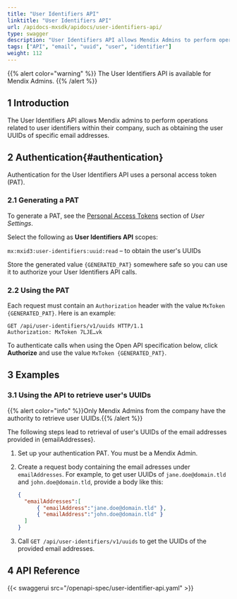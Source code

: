 ```yaml
---
title: "User Identifiers API"
linktitle: "User Identifiers API"
url: /apidocs-mxsdk/apidocs/user-identifiers-api/
type: swagger
description: "User Identifiers API allows Mendix Admins to perform operations related to user identifiers beloging to their company."
tags: ["API", "email", "uuid", "user", "identifier"]
weight: 112
---
```


{{% alert color="warning" %}}
The User Identifiers API is available for Mendix Admins.
{{% /alert %}}

## 1 Introduction

The User Identifiers API allows Mendix admins to perform operations related to user identifiers within their company, such as obtaining the user UUIDs of specific email addresses.

## 2 Authentication{#authentication}

Authentication for the User Identifiers API uses a personal access token (PAT).

### 2.1 Generating a PAT

To generate a PAT, see the [Personal Access Tokens](/community-tools/mendix-profile/user-settings/#pat) section of *User Settings*.

Select the following as **User Identifiers API** scopes:

`mx:mxid3:user-identifiers:uuid:read` – to obtain the user's UUIDs

Store the generated value `{GENERATED_PAT}` somewhere safe so you can use it to authorize your User Identifiers API calls.

### 2.2 Using the PAT

Each request must contain an `Authorization` header with the value `MxToken {GENERATED_PAT}`. Here is an example:

```http {linenos=false}
GET /api/user-identifiers/v1/uuids HTTP/1.1
Authorization: MxToken 7LJE…vk
```

To authenticate calls when using the Open API specification below, click **Authorize** and use the value `MxToken {GENERATED_PAT}`.

## 3 Examples

### 3.1 Using the API to retrieve user's UUIDs

{{% alert color="info" %}}Only Mendix Admins from the company have the authority to retrieve user UUIDs.{{% /alert %}}

The following steps lead to retrieval of user's UUIDs of the email addresses provided in {emailAddresses}.

1. Set up your authentication PAT. You must be a Mendix Admin.
1. Create a request body containing the email adresses under `emailAddresses`. For example, to get user UUIDs of `jane.doe@domain.tld` and `john.doe@domain.tld`, provide a body like this:

    ```json {linenos=false}
    {
      "emailAddresses":[
          { "emailAddress":"jane.doe@domain.tld" },
          { "emailAddress":"john.doe@domain.tld" }
      ]
    }
    ```

1. Call `GET /api/user-identifiers/v1/uuids` to get the UUIDs of the provided email addresses.

## 4 API Reference

{{< swaggerui src="/openapi-spec/user-identifier-api.yaml"  >}}
